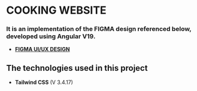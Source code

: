 # COOKING WEBSITE

### It is an implementation of the FIGMA design referenced below, developed using Angular V19.

- **[FIGMA UI/UX DESIGN](https://www.figma.com/community/file/1093372331682706566)**

## The technologies used in this project

- **Tailwind CSS** (V 3.4.17)
